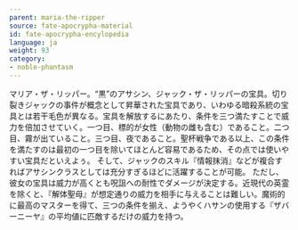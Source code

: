 ```yaml
---
parent: maria-the-ripper
source: fate-apocrypha-material
id: fate-apocrypha-encylopedia
language: ja
weight: 93
category:
- noble-phantasm
---
```


マリア・ザ・リッパー。“黒”のアサシン、ジャック・ザ・リッパーの宝具。切り裂きジャックの事件が概念として昇華された宝具であり、いわゆる暗殺系統の宝具とは若干毛色が異なる。宝具を解放するにあたり、条件を三つ満たすことで威力を倍加させていく。一つ目、標的が女性（動物の雌も含む）であること。二つ目、霧が出ていること。三つ目、夜であること。聖杯戦争である以上、この条件を満たすのは最初の一つ目を除いてほとんど容易であるため、その点では使いやすい宝具だといえよぅ。
そして、ジャックのスキル『情報抹消』などが複合すればアサシンクラスとしては充分すぎるほどに活躍することが可能。
ただし、彼女の宝具は威力が高くとも呪詛への耐性でダメージが決定する。近現代の英霊を除くと、『解体聖母』が想定通りの威力を相手に与えることは難しい。魔術的に最高のマスターを得て、三つの条件を揃え、ようやくハサンの使用する『ザバーニーヤ』の平均値に匹敵するだけの威力を持つ。
